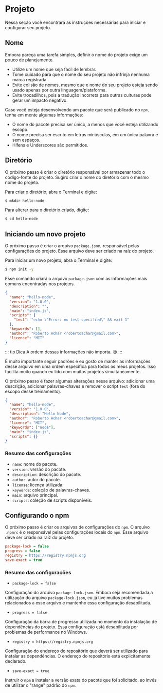 # Projeto

Nessa seção você encontrará as instruções necessárias para iniciar e configurar seu projeto.

## Nome

Embora pareça uma tarefa simples, definir o nome do projeto exige um pouco de planejamento.

- Utilize um nome que seja fácil de lembrar.
- Tome cuidado para que o nome do seu projeto não infrinja nenhuma marca registrada.
- Evite colisão de nomes, mesmo que o nome do seu projeto esteja sendo usado apenas por outra linguagem/plataforma.
- Evite trocadilhos, pois a tradução incorreta para outras culturas pode gerar um impacto negativo.

Caso você esteja desenvolvendo um pacote que será publicado no `npm`, tenha em mente algumas informações:

- O nome do pacote precisa ser único, a menos que você esteja utilizando escopo.
- O nome precisa ser escrito em letras minúsculas, em um única palavra e sem espaços.
- Hífens e Underscores são permitidos.

## Diretório

O próximo passo é criar o diretório responsável por armazenar todo o código-fonte do projeto. Sugiro criar o nome do diretório com o mesmo nome do projeto.

Para criar o diretório, abra o Terminal e digite:

```bash
$ mkdir hello-node
```

Para alterar para o diretório criado, digite:

```bash
$ cd hello-node
```

## Iniciando um novo projeto

O próximo passo é criar o arquivo `package.json`, responsável pelas configurações do projeto. Esse arquivo deve ser criado na raíz do projeto.

Para iniciar um novo projeto, abra o Terminal e digite:

```bash
$ npm init -y
```

Esse comando criará o arquivo `package.json` com as informações mais comuns encontradas nos projetos.

```json
{
  "name": "hello-node",
  "version": "1.0.0",
  "description": "",
  "main": "index.js",
  "scripts": {
    "test": "echo \"Error: no test specified\" && exit 1"
  },
  "keywords": [],
  "author": "Roberto Achar <robertoachar@gmail.com>",
  "license": "MIT"
}
```

::: tip Dica
A ordem dessas informações não importa. 😉
:::

É muito importante seguir padrões e eu gosto de manter as informações desse arquivo em uma ordem específica para todos os meus projetos. Isso facilita muito quando eu lido com muitos projetos simultaneamente.

O próximo passo é fazer algumas alterações nesse arquivo: adicionar uma descrição, adicionar palavras-chaves e remover o script `test` (fora do escopo desse treinamento).

```json
{
  "name": "hello-node",
  "version": "1.0.0",
  "description": "Hello Node",
  "author": "Roberto Achar <robertoachar@gmail.com>",
  "license": "MIT",
  "keywords": ["node"],
  "main": "index.js",
  "scripts": {}
}
```

### Resumo das configurações

- `name`: nome do pacote.
- `version`: versão do pacote.
- `description`: descrição do pacote.
- `author`: autor do pacote.
- `license`: licença utilizada.
- `keywords`: coleção de palavras-chaves.
- `main`: arquivo principal.
- `scripts`: coleção de scripts disponíveis.

## Configurando o npm

O próximo passo é criar os arquivos de configurações do `npm`. O arquivo `.npmrc` é o responsável pelas configurações locais do `npm`. Esse arquivo deve ser criado na raíz do projeto.

```ini
package-lock = false
progress = false
registry = https://registry.npmjs.org
save-exact = true
```

### Resumo das configurações

- `package-lock = false`

Configuração do arquivo `package-lock.json`. Embora seja recomendada a utilização do arquivo `package-lock.json`, eu já tive muitos problemas relacionados a esse arquivo e mantenho essa configuração desabilitada.

- `progress = false`

Configuração da barra de progresso utilizada no momento da instalação de dependências do projeto. Essa configuração está desabilitada por problemas de performance no Windows.

- `registry = https://registry.npmjs.org`

Configuração do endereço do repositório que deverá ser utilizado para instalar as dependências. O endereço do repositório está explicitamente declarado.

- `save-exact = true`

Instruir o `npm` a instalar a versão exata do pacote que foi solicitado, ao invés de utilizar o "range" padrão do `npm`.

